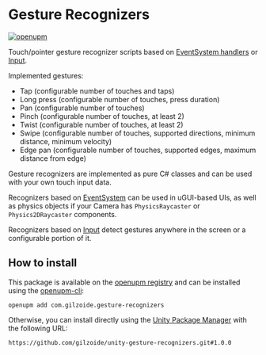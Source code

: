 # Gesture Recognizers
[![openupm](https://img.shields.io/npm/v/com.gilzoide.gesture-recognizers?label=openupm&registry_uri=https://package.openupm.com)](https://openupm.com/packages/com.gilzoide.gesture-recognizers/)

Touch/pointer gesture recognizer scripts based on [EventSystem handlers](https://docs.unity3d.com/Packages/com.unity.ugui@1.0/manual/SupportedEvents.html) or [Input](https://docs.unity3d.com/ScriptReference/Input.html).

Implemented gestures:
- Tap (configurable number of touches and taps)
- Long press (configurable number of touches, press duration)
- Pan (configurable number of touches)
- Pinch (configurable number of touches, at least 2)
- Twist (configurable number of touches, at least 2)
- Swipe (configurable number of touches, supported directions, minimum distance, minimum velocity)
- Edge pan (configurable number of touches, supported edges, maximum distance from edge)

Gesture recognizers are implemented as pure C# classes and can be used with your own touch input data.

Recognizers based on [EventSystem](Runtime/EventSystem) can be used in uGUI-based UIs, as well as physics objects if your Camera has `PhysicsRaycaster` or `Physics2DRaycaster` components.

Recognizers based on [Input](Runtime/Input) detect gestures anywhere in the screen or a configurable portion of it.


## How to install
This package is available on the [openupm registry](https://openupm.com/) and can be installed using the [openupm-cli](https://github.com/openupm/openupm-cli):
```
openupm add com.gilzoide.gesture-recognizers
```

Otherwise, you can install directly using the [Unity Package Manager](https://docs.unity3d.com/Manual/upm-ui-giturl.html) with the following URL:
```
https://github.com/gilzoide/unity-gesture-recognizers.git#1.0.0
```